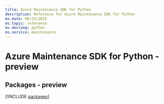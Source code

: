 ```yaml
---
title: Azure Maintenance SDK for Python
description: Reference for Azure Maintenance SDK for Python
ms.date: 09/23/2025
ms.topic: reference
ms.devlang: python
ms.service: maintenance
---
```

# Azure Maintenance SDK for Python - preview
## Packages - preview
[!INCLUDE [packages](maintenance-index.md)]